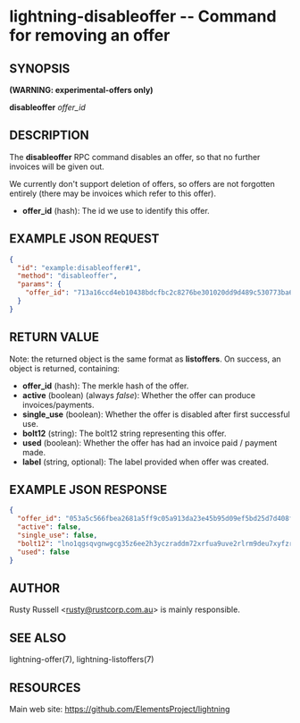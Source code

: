 lightning-disableoffer -- Command for removing an offer
=======================================================

SYNOPSIS
--------

**(WARNING: experimental-offers only)**

**disableoffer** *offer\_id* 

DESCRIPTION
-----------

The **disableoffer** RPC command disables an offer, so that no further invoices will be given out.

We currently don't support deletion of offers, so offers are not forgotten entirely (there may be invoices which refer to this offer).

- **offer\_id** (hash): The id we use to identify this offer.

EXAMPLE JSON REQUEST
--------------------

```json
{
  "id": "example:disableoffer#1",
  "method": "disableoffer",
  "params": {
    "offer_id": "713a16ccd4eb10438bdcfbc2c8276be301020dd9d489c530773ba64f3b33307d"
  }
}
```

RETURN VALUE
------------

Note: the returned object is the same format as **listoffers**.
On success, an object is returned, containing:

- **offer\_id** (hash): The merkle hash of the offer.
- **active** (boolean) (always *false*): Whether the offer can produce invoices/payments.
- **single\_use** (boolean): Whether the offer is disabled after first successful use.
- **bolt12** (string): The bolt12 string representing this offer.
- **used** (boolean): Whether the offer has had an invoice paid / payment made.
- **label** (string, optional): The label provided when offer was created.

EXAMPLE JSON RESPONSE
---------------------

```json
{
  "offer_id": "053a5c566fbea2681a5ff9c05a913da23e45b95d09ef5bd25d7d408f23da7084",
  "active": false,
  "single_use": false,
  "bolt12": "lno1qgsqvgnwgcg35z6ee2h3yczraddm72xrfua9uve2rlrm9deu7xyfzrcgqvqcdgq2z9pk7enxv4jjqen0wgs8yatnw3ujz83qkc6rvp4j28rt3dtrn32zkvdy7efhnlrpr5rp5geqxs783wtlj550qs8czzku4nk3pqp6m593qxgunzuqcwkmgqkmp6ty0wyvjcqdguv3pnpukedwn6cr87m89t74h3auyaeg89xkvgzpac70z3m9rn5xzu28c",
  "used": false
}
```

AUTHOR
------

Rusty Russell <<rusty@rustcorp.com.au>> is mainly responsible.

SEE ALSO
--------

lightning-offer(7), lightning-listoffers(7)

RESOURCES
---------

Main web site: <https://github.com/ElementsProject/lightning>
